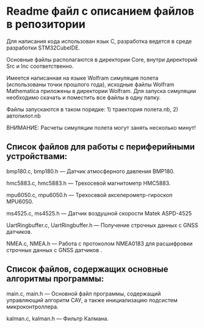 # Readme файл с описанием файлов в репозитории

Для написания кода использован язык C, разработка ведется в среде разработки STM32CubeIDE.

Основные файлы располагаются в директории Core, внутри директорий Src и Inc соответственно.

Имеется написанная на языке Wolfram симуляция полета (использованы точки прошлого года), исходные файлы Wolfram Mathematica приложены в директории Wolfram.
Для запуска симуляции необходимо скачать и поместить все файлы в одну папку.

Файлы запускаются в таком порядке: 1) траектория полета.nb, 2) автопилот.nb 

ВНИМАНИЕ: Расчеты симуляции полета могут занять несколько минут!

## Список файлов для работы с периферийными устройствами:

bmp180.c, bmp180.h — Датчик атмосферного давления BMP180.

hmc5883.c, hmc5883.h — Трехосевой магнитометр HMC5883.

mpu6050.c, mpu6050.h — Трехосевой акселерометр-гироскоп MPU6050.

ms4525.c, ms4525.h — Датчик воздушной скорости Matek ASPD-4525

UartRingbuffer.c, UartRingbuffer.h — Получение строчных данных с GNSS датчиков.

NMEA.c, NMEA.h — Работа с протоколом NMEA0183 для расшифровки строчных данных с GNSS датчиков .

## Список файлов, содержащих основные алгоритмы программы:
main.c, main.h — Основной файл программы, содержащий управляющий алгоритм САУ, а также инициализацию подсистем микроконтроллера.

kalman.c, kalman.h — Фильтр Калмана.
